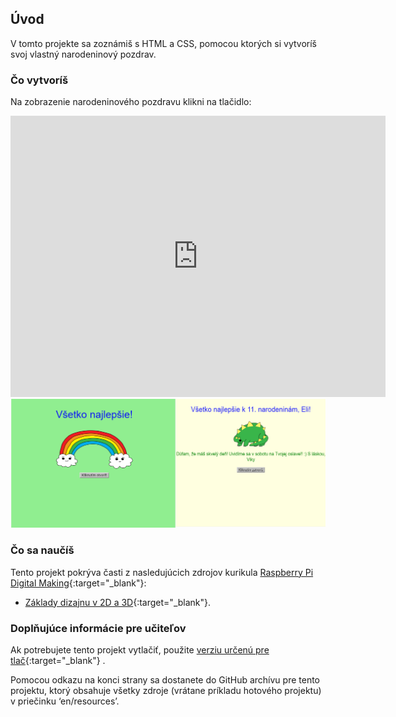 ## Úvod

V tomto projekte sa zoznámiš s HTML a CSS, pomocou ktorých si vytvoríš svoj vlastný narodeninový pozdrav.

### Čo vytvoríš

Na zobrazenie narodeninového pozdravu klikni na tlačidlo:

<div class="trinket">
  <iframe src="https://trinket.io/embed/html/49d6eeed89?outputOnly=true&start=result" width="600" height="450" frameborder="0" marginwidth="0" marginheight="0" allowfullscreen>
  </iframe>
  <img src="images/birthday-final.png">
</div>

### Čo sa naučíš

Tento projekt pokrýva časti z nasledujúcich zdrojov kurikula [Raspberry Pi Digital Making](http://rpf.io/curriculum){:target="_blank"}:

+ [Základy dizajnu v 2D a 3D](https://www.raspberrypi.org/curriculum/design/creator){:target="_blank"}.

### Doplňujúce informácie pre učiteľov

Ak potrebujete tento projekt vytlačiť, použite [verziu určenú pre tlač](https://projects.raspberrypi.org/sk-SK/projects/happy-birthday/print){:target="_blank"} .

Pomocou odkazu na konci strany sa dostanete do GitHub archívu pre tento projektu, ktorý obsahuje všetky zdroje (vrátane príkladu hotového projektu) v priečinku ‘en/resources’.